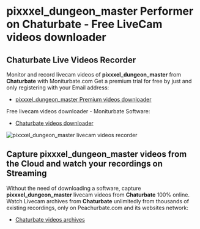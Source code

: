 # pixxxel_dungeon_master Performer on Chaturbate - Free LiveCam videos downloader

## Chaturbate Live Videos Recorder

Monitor and record livecam videos of **pixxxel_dungeon_master** from **Chaturbate** with Moniturbate.com
Get a premium trial for free by just and only registering with your Email address:
* [pixxxel_dungeon_master Premium videos downloader](https://moniturbate.com/request-demo-licence-key.html)

Free livecam videos downloader - Moniturbate Software:
* [Chaturbate videos downloader](https://moniturbate.com/moniturbate-download-software.html)

![pixxxel_dungeon_master livecam videos recorder](https://peachurnet.com/templates/moniturbate-software.png)


## Capture pixxxel_dungeon_master videos from the Cloud and watch your recordings on Streaming

Without the need of downloading a software, capture **pixxxel_dungeon_master** livecam videos from **Chaturbate** 100% online.
Watch Livecam archives from **Chaturbate** unlimitedly from thousands of existing recordings, only on Peachurbate.com and its websites network:
* [Chaturbate videos archives](https://peachurnet.com/)